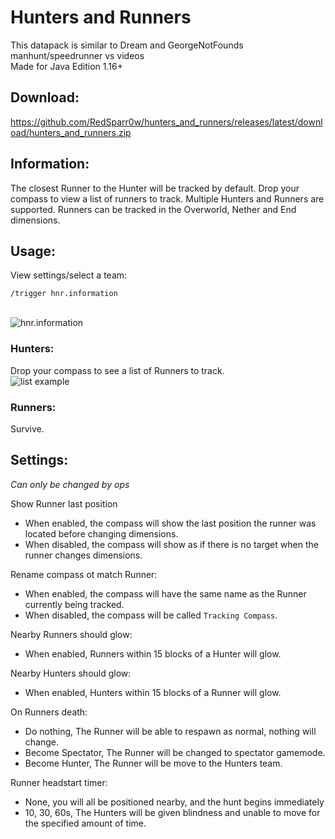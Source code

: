 # Hunters and Runners

This datapack is similar to Dream and GeorgeNotFounds manhunt/speedrunner vs videos<br/>
Made for Java Edition 1.16+

## Download:
https://github.com/RedSparr0w/hunters_and_runners/releases/latest/download/hunters_and_runners.zip

## Information:
The closest Runner to the Hunter will be tracked by default.
Drop your compass to view a list of runners to track.
Multiple Hunters and Runners are supported.
Runners can be tracked in the Overworld, Nether and End dimensions.

## Usage:

View settings/select a team:
```
/trigger hnr.information
```
<br/>![hnr.information](https://i.imgur.com/AL1j4Bx.png)

### Hunters:
Drop your compass to see a list of Runners to track.
<br/>![list example](https://i.imgur.com/yKMuKxI.png)

### Runners:
Survive.

## Settings:
_Can only be changed by ops_

Show Runner last position
- When enabled, the compass will show the last position the runner was located before changing dimensions.
- When disabled, the compass will show as if there is no target when the runner changes dimensions.

Rename compass ot match Runner:
- When enabled, the compass will have the same name as the Runner currently being tracked.
- When disabled, the compass will be called `Tracking Compass`.

Nearby Runners should glow:
- When enabled, Runners within 15 blocks of a Hunter will glow.

Nearby Hunters should glow:
- When enabled, Hunters within 15 blocks of a Runner will glow.

On Runners death:
- Do nothing, The Runner will be able to respawn as normal, nothing will change.
- Become Spectator, The Runner will be changed to spectator gamemode.
- Become Hunter, The Runner will be move to the Hunters team.

Runner headstart timer:
- None, you will all be positioned nearby, and the hunt begins immediately
- 10, 30, 60s, The Hunters will be given blindness and unable to move for the specified amount of time.
